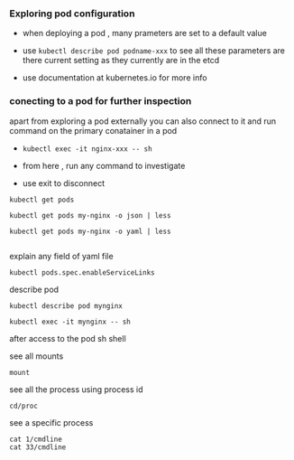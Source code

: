 ### Exploring pod configuration

- when deploying a pod , many prameters are set to a default value

- use `kubectl describe pod podname-xxx` to see all these parameters are there current setting as they currently  are in the etcd 

- use documentation at kubernetes.io for more info

### conecting to a pod for further inspection

apart from exploring a pod externally you can also connect to it and run command on the primary conatainer in a pod 

- `kubectl exec -it nginx-xxx -- sh`

- from here , run any command to investigate 

- use exit to disconnect 



```
kubectl get pods

kubectl get pods my-nginx -o json | less

kubectl get pods my-nginx -o yaml | less


```



explain any field of yaml file 

```
kubectl pods.spec.enableServiceLinks
```

describe pod

```
kubectl describe pod mynginx
```



```
kubectl exec -it mynginx -- sh
```

after access to the pod sh shell 

see all mounts 

```
mount
```

see all the process using process id 

```
cd/proc
```

see a specific process 

```
cat 1/cmdline
cat 33/cmdline
```




